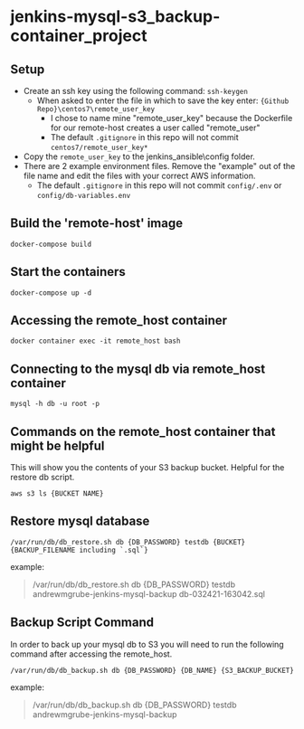 # jenkins-mysql-s3_backup-container_project

## Setup
- Create an ssh key using the following command: `ssh-keygen`
  - When asked to enter the file in which to save the key enter: `{Github Repo}\centos7\remote_user_key`
    - I chose to name mine "remote_user_key" because the Dockerfile for our remote-host creates a user called "remote_user"
    - The default `.gitignore` in this repo will not commit `centos7/remote_user_key*`
- Copy the `remote_user_key` to the jenkins_ansible\config folder.
- There are 2 example environment files. Remove the "example" out of the file name and edit the files with your correct AWS information.
  - The default `.gitignore` in this repo will not commit `config/.env` or `config/db-variables.env`

## Build the 'remote-host' image
```
docker-compose build
```

## Start the containers
```
docker-compose up -d
```

## Accessing the remote_host container

```
docker container exec -it remote_host bash
```

## Connecting to the mysql db via remote_host container
```
mysql -h db -u root -p
```

## Commands on the remote_host container that might be helpful
This will show you the contents of your S3 backup bucket. Helpful for the restore db script.
```
aws s3 ls {BUCKET NAME}
```


## Restore mysql database
```
/var/run/db/db_restore.sh db {DB_PASSWORD} testdb {BUCKET} {BACKUP_FILENAME including `.sql`}
```
example:
> /var/run/db/db_restore.sh db {DB_PASSWORD} testdb andrewmgrube-jenkins-mysql-backup db-032421-163042.sql

## Backup Script Command
In order to back up your mysql db to S3 you will need to run the following command after accessing the remote_host.
```
/var/run/db/db_backup.sh db {DB_PASSWORD} {DB_NAME} {S3_BACKUP_BUCKET}
```

example:
> /var/run/db/db_backup.sh db {DB_PASSWORD} testdb andrewmgrube-jenkins-mysql-backup
